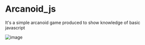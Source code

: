 # Arcanoid_js
It's a simple arcanoid game produced to show knowledge of basic javascript

![image](https://user-images.githubusercontent.com/101258024/192134067-394a560b-c484-4452-8c44-f1c83aed6e6a.png)
